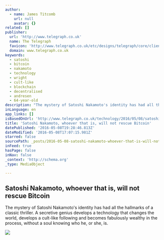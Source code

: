 ```yaml
---
author:
  - name: James Titcomb
    url: null
    avatar: {}
related: []
publisher:
  url: 'http://www.telegraph.co.uk'
  name: The Telegraph
  favicon: 'http://www.telegraph.co.uk/etc/designs/telegraph/core/clientlibs/themes/cars/img/favicon/icon_32x32.png'
  domain: www.telegraph.co.uk
keywords:
  - satoshi
  - bitcoin
  - nakamoto
  - technology
  - wright
  - cult-like
  - blockchain
  - decentralised
  - andresen
  - 64-year-old
description: "The mystery of Satoshi Nakamoto's identity has had all the hallmarks of a classic thriller. A secretive genius develops a technology that changes the world, develops a cult-like following and becomes fabulously wealthy in the process, without a soul knowing who he, or she, is."
inLanguage: en
app_links: []
isBasedOnUrl: 'http://www.telegraph.co.uk/technology/2016/05/08/satoshi-nakamoto-whoever-that-is-will-not-rescue-bitcoin/'
title: 'Satoshi Nakamoto, whoever that is, will not rescue Bitcoin'
datePublished: '2016-05-08T19:28:46.813Z'
dateModified: '2016-05-08T17:07:15.981Z'
starred: false
sourcePath: _posts/2016-05-08-satoshi-nakamoto-whoever-that-is-will-not-rescue-bitcoin.md
inFeed: true
hasPage: false
inNav: false
_context: 'http://schema.org'
_type: MediaObject

---
```

<article style=""><h1>Satoshi Nakamoto, whoever that is, will not rescue Bitcoin</h1><p>The mystery of Satoshi Nakamoto's identity has had all the hallmarks of a classic thriller. A secretive genius develops a technology that changes the world, develops a cult-like following and becomes fabulously wealthy in the process, without a soul knowing who he, or she, is.</p><img src="http://www.telegraph.co.uk/content/dam/technology/2016/05/06/84439942-bitcoin-tech-xlarge_trans++flqy7C_9_-Jt9M13Z1ZP8Ol9Ano71rv4xVjZCllUibY.jpg" /></article>